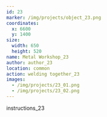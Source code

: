 ```yaml
---
id: 23
marker: /img/projects/object_23.png
coordinates:
  x: 6600
  y: 1400
size:
  width: 650
  height: 520
name: Metal Workshop_23
author: author_23
location: common
action: welding together_23
images:
  - /img/projects/23_01.png
  - /img/projects/23_02.png
---
```


instructions_23
